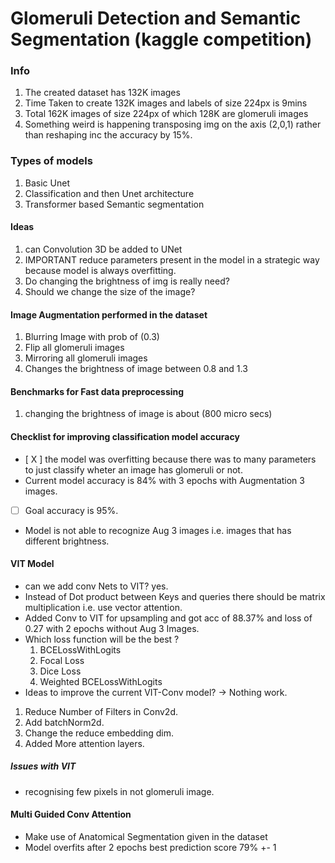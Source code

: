 
# Glomeruli Detection and Semantic Segmentation (kaggle competition)

### Info
  1. The created dataset has 132K images
  2. Time Taken to create 132K images and labels of size 224px is 9mins
  3. Total 162K images of size 224px of which 128K are glomeruli images
  4. Something weird is happening transposing img on the axis (2,0,1) rather than reshaping inc the accuracy by 15%.


### Types of models
  1. Basic Unet
  2. Classification and then Unet architecture
  3. Transformer based Semantic segmentation


#### Ideas
  1. can Convolution 3D be added to UNet
  2. IMPORTANT reduce parameters present in the model in a strategic way because model is always overfitting.
  3. Do changing the brightness of img is really need?
  4. Should we change the size of the image?


#### Image Augmentation performed in the dataset
  1. Blurring Image with prob of (0.3)
  2. Flip all glomeruli images
  3. Mirroring all glomeruli images
  4. Changes the brightness of image between 0.8 and 1.3


#### Benchmarks for Fast data preprocessing
  1. changing the brightness of image is about  (800 micro secs)


#### Checklist for improving classification model accuracy
  - [ X ] the model was overfitting because there was to many parameters to just classify wheter an image has glomeruli or not.
  - Current model accuracy is 84% with 3 epochs with Augmentation 3 images.
  - [  ] Goal accuracy is 95%.
  - Model is not able to recognize Aug 3 images i.e. images that has different brightness.


#### VIT Model
  - can we add conv Nets to VIT? yes.
  - Instead of Dot product between Keys and queries there should be matrix multiplication i.e. use vector attention.
  - Added Conv to VIT for upsampling and got acc of 88.37% and loss of 0.27 with 2 epochs without Aug 3 Images.
  - Which loss function will be the best ?
    1. BCELossWithLogits
    2. Focal Loss
    3. Dice Loss
    4. Weighted BCELossWithLogits
 - Ideas to improve the current VIT-Conv model? -> Nothing work.
  1. Reduce Number of Filters in Conv2d.
  2. Add batchNorm2d.
  3. Change the reduce embedding dim.
  4. Added More attention layers.

  ##### Issues with VIT
  - recognising few pixels in not glomeruli image.

#### Multi Guided Conv Attention
  - Make use of Anatomical Segmentation given in the dataset
  - Model overfits after 2 epochs best prediction score 79% +- 1
  
